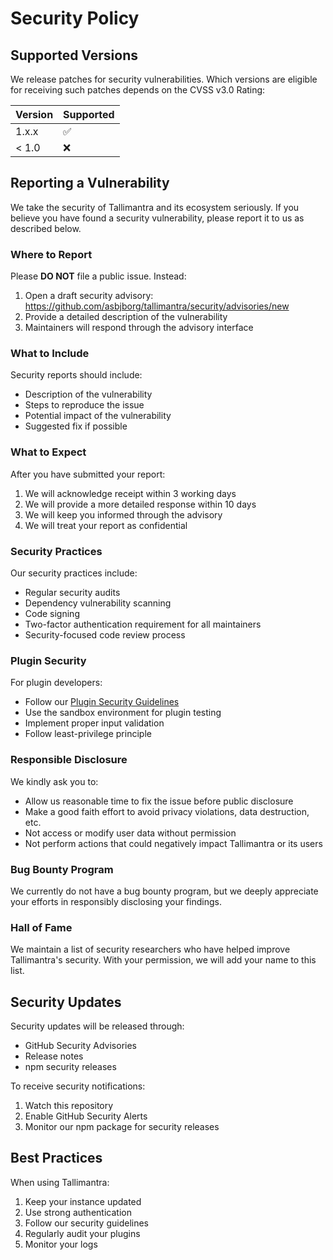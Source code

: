 # Security Policy

## Supported Versions

We release patches for security vulnerabilities. Which versions are eligible for receiving such patches depends on the CVSS v3.0 Rating:

| Version | Supported          |
| ------- | ------------------ |
| 1.x.x   | :white_check_mark: |
| < 1.0   | :x:                |

## Reporting a Vulnerability

We take the security of Tallimantra and its ecosystem seriously. If you believe you have found a security vulnerability, please report it to us as described below.

### Where to Report

Please **DO NOT** file a public issue. Instead:
1. Open a draft security advisory: https://github.com/asbjborg/tallimantra/security/advisories/new
2. Provide a detailed description of the vulnerability
3. Maintainers will respond through the advisory interface

### What to Include

Security reports should include:
- Description of the vulnerability
- Steps to reproduce the issue
- Potential impact of the vulnerability
- Suggested fix if possible

### What to Expect

After you have submitted your report:

1. We will acknowledge receipt within 3 working days
2. We will provide a more detailed response within 10 days
3. We will keep you informed through the advisory
4. We will treat your report as confidential

### Security Practices

Our security practices include:

- Regular security audits
- Dependency vulnerability scanning
- Code signing
- Two-factor authentication requirement for all maintainers
- Security-focused code review process

### Plugin Security

For plugin developers:
- Follow our [Plugin Security Guidelines](docs/implementation/security.md)
- Use the sandbox environment for plugin testing
- Implement proper input validation
- Follow least-privilege principle

### Responsible Disclosure

We kindly ask you to:
- Allow us reasonable time to fix the issue before public disclosure
- Make a good faith effort to avoid privacy violations, data destruction, etc.
- Not access or modify user data without permission
- Not perform actions that could negatively impact Tallimantra or its users

### Bug Bounty Program

We currently do not have a bug bounty program, but we deeply appreciate your efforts in responsibly disclosing your findings.

### Hall of Fame

We maintain a list of security researchers who have helped improve Tallimantra's security. With your permission, we will add your name to this list.

## Security Updates

Security updates will be released through:
- GitHub Security Advisories
- Release notes
- npm security releases

To receive security notifications:
1. Watch this repository
2. Enable GitHub Security Alerts
3. Monitor our npm package for security releases

## Best Practices

When using Tallimantra:
1. Keep your instance updated
2. Use strong authentication
3. Follow our security guidelines
4. Regularly audit your plugins
5. Monitor your logs 